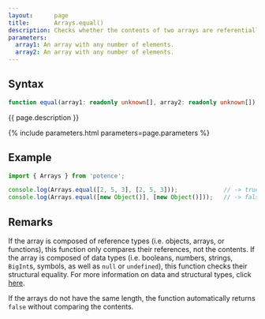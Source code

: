 ```yaml
---
layout:      page
title:       Arrays.equal()
description: Checks whether the contents of two arrays are referentially equal.
parameters:
  array1: An array with any number of elements.
  array2: An array with any number of elements.
---
```

## Syntax

```ts
function equal(array1: readonly unknown[], array2: readonly unknown[]): boolean
```

<p class="description">{{ page.description }}</p>
{% include parameters.html parameters=page.parameters %}

## Example

```ts
import { Arrays } from 'potence';

console.log(Arrays.equal([2, 5, 3], [2, 5, 3]));             // -> true
console.log(Arrays.equal([new Object()], [new Object()]));   // -> false
```

## Remarks

If the array is composed of reference types (i.e. objects, arrays, or functions), this function only
compares their references, not the contents. If the array is composed of data types (i.e. booleans,
numbers, strings, `BigInt`s, symbols, as well as `null` or `undefined`), this function checks their structural equality.
For more information on data and structural types, click [here](https://developer.mozilla.org/en-US/docs/Web/JavaScript/Data_structures).

If the arrays do not have the same length, the function automatically returns `false` without comparing the contents.
